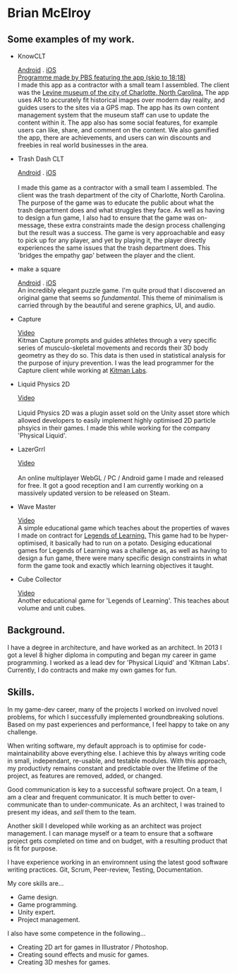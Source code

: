 # Brian McElroy

## Some examples of my work.

* KnowCLT

	[Android](https://play.google.com/store/apps/details?id=com.POTIONSPIXELS.KnowCLT&gl=US)  .  [iOS](https://apps.apple.com/us/app/knowclt/id1574549739)<br/>	
	[Programme made by PBS featuring the app (skip to 18:18)](https://video.wtvi.org/video/34-urban-renewal-qsgutd/)<br/>
	I made this app as a contractor with a small team I assembled. The client was the [Levine museum of the city of Charlotte, North Carolina.](https://www.museumofthenewsouth.org/)
	The app uses AR to accurately fit historical images over modern day reality, and guides users to the sites via a GPS map. The app has its own content management system that the museum staff can use to update the content within it. The app also has some social features, for example users can like, share, and comment on the content. We also gamified the app, there are achievements, and users can win discounts and freebies in real world businesses in the area.

* Trash Dash CLT

	[Android](https://play.google.com/store/apps/details?id=com.PotionsAndPixels.TrashTruckers)  .  [iOS](https://apps.apple.com/us/app/trash-dash-clt/id1561390973)<br/>	
	I made this game as a contractor with a small team I assembled. The client was the trash department of the city of Charlotte, North Carolina.
	The purpose of the game was to educate the public about what the trash department does and what struggles they face. As well as having to design a fun game, I also had to ensure that the game was on-message, these extra constraints made the design process challenging but the result was a success.
	The game is very approachable and easy to pick up for any player, and yet by playing it, the player directly experiences the same issues that the trash department does. This 'bridges the empathy gap' between the player and the client.
   
* make a square 

	[Android](https://play.google.com/store/apps/details?id=com.SandwichGeneration.MakeASquare&hl=en_US&gl=US)  .  [iOS](https://apps.apple.com/us/app/make-a-square/id1495772847)<br/>	
	An incredibly elegant puzzle game. I'm quite proud that I discovered an original game that seems so *fundamental*.
	This theme of minimalism is carried through by the beautiful and serene graphics, UI, and audio.
	
* Capture

	[Video](https://youtu.be/30xvRLjY0jU)<br/>
	Kitman Capture prompts and guides athletes through a very specific series of musculo-skeletal movements and records their 3D body geometry as they do so. This data is then used in  statistical analysis for the purpose of injury prevention.
	I was the lead programmer for the Capture client while working at [Kitman Labs](https://www.kitmanlabs.com/).
   
* Liquid Physics 2D
	
	[Video](https://youtu.be/9qU3aVAADZY)<br/>	
	Liquid Physics 2D was a plugin asset sold on the Unity asset store which allowed developers to easily implement highly optimised 2D particle phsyics in their games. I made this while working for the company 'Physical Liquid'.
	
* LazerGrrl

	[Video](https://youtu.be/Zr0A8VcBnYk)<br/>	
	An online multiplayer WebGL / PC / Android game I made and released for free. It got a good reception and I am currently working on a massively updated version to be released on Steam.
	
* Wave Master

	[Video](https://youtu.be/F8nCd9Dje20)<br/>
	A simple educational game which teaches about the properties of waves I made on contract for [Legends of Learning.](https://www.legendsoflearning.com/)
	This game had to be hyper-optimised, it basically had to run on a potato.
	Desiging educational games for Legends of Learning was a challenge as, as well as having to design a fun game, there were many specific design constraints in what form the game took and exactly which learning objectives it taught.
	
* Cube Collector

	[Video](https://youtu.be/RwbznCCA-Do)<br/>
	Another educational game for 'Legends of Learning'. This teaches about volume and unit cubes.
	
## Background.

I have a degree in architecture, and have worked as an architect.
In 2013 I got a level 8 higher diploma in computing and began my career in game programming.
I worked as a lead dev for 'Physical Liquid' and 'Kitman Labs'.
Currently, I do contracts and make my own games for fun.

## Skills.

In my game-dev career, many of the projects I worked on involved novel problems, for which I successfully implemented groundbreaking solutions. Based on my past experiences and performance, I feel happy to take on any challenge.

When writing software, my default approach is to optimise for code-maintainability above everything else. I achieve this by always writing code in small, independant, re-usable, and testable modules.
With this approach, my productivty remains constant and predictable over the lifetime of the project, as features are removed, added, or changed.

Good communication is key to a successful software project. On a team, I am a clear and frequent communicator. It is much better to over-communicate than to under-communicate.
As an architect, I was trained to present my ideas, and *sell* them to the team.

Another skill I developed while working as an architect was project management. I can manage myself or a team to ensure that a software project gets completed on time and on budget, with a resulting product that is fit for purpose.

I have experience working in an enviromnent using the latest good software writing practices. Git, Scrum, Peer-review, Testing, Documentation.  

My core skills are...

* Game design.
* Game programming.
* Unity expert.
* Project management.

I also have some competence in the following...

* Creating 2D art for games in Illustrator / Photoshop.
* Creating sound effects and music for games.
* Creating 3D meshes for games.
